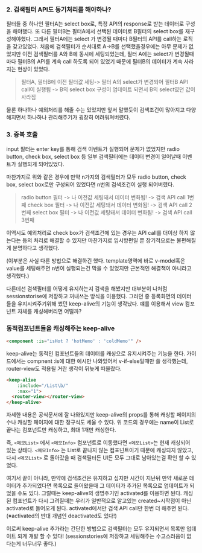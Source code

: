 
### 2. 검색필터 API도 동기처리를 해야하나?
필터들 중 하나인 필터A는 select box로, 특정 API의 response로 받는 데이터로 구성을 해야했다. 
또 다른 필터B는 필터A에서 선택된 데이터로 B필터의 select box를 재구성해야했다.
그래서 필터A에는 select 가 변경될 때마다 B필터의 API를 call하는 로직을 갖고있었다.
처음에 검색필터가 순서대로 A->B를 선택했을경우에는 아무 문제가 없었지만
이전 검색필터를 A와 B에 동시에 세팅되었는데, 필터 A에는 select가 변경될때 마다 필터B의 API를 계속 call 하도록 되어 있었기 때문에 필터B의 데이터가 계속 사라지는 현상이 있었다.

> 필터A, 필터B에 이전 필터값 세팅-> 필터 A의 select가 변경되어 필터B API call이 실행됨 -> B의 select box 구성이 업데이트 되면서 B의 select였던 값이 사라짐

물론 하나하나 예외처리를 해줄 수는 있었지만 앞서 말했듯이 검색조건이 많아지고 다양해지면서 하나하나 관리해주기가 굉장히 어려워져버렸다.


### 3. 중복 호출
input 필터는 enter key를 통해 검색 이벤트가 실행되어 문제가 없었지만 radio button, check box, select box 등 일부 검색필터에는 데이터 변경이 일어날때 이벤트가 실행되게 되어있었다.

마찬가지로 위와 같은 경우에 만약 n가지의 검색필터가 모두 radio button, check box, select box로만 구성되어 있었다면 n번의 검색조건이 실행 되어버렸다. 

> radio button 필터 -> 나 이전값 세팅돼서 데이터 변화됨! -> 검색 API call 1번째
check box 필터 -> 나 이전값 세팅돼서 데이터 변화됨! -> 검색 API call 2번째
select box 필터 -> 나 이전값 세팅돼서 데이터 변화됨! -> 검색 API call 3번째

이역시도 예외처리로 check box가 검색조건에 있는 경우는 API call를 더이상 하지 않는다는 등의 처리로 해결할 수 있지만 마찬가지로 임시방편일 뿐 장기적으로는 불편해질게 분명하다고 생각했다.

(이부분은 사실 다른 방법으로 해결하긴 했다. template영역에 바로 v-model혹은 value를 세팅해주면 n번이 실행되는건 막을 수 있었지만 근본적인 해결책이 아니라고 생각했다.)

 

다른데선 검색필터를 어떻게 유지하는지 검색을 해봤지만 대부분이 나처럼 sessionstorise에 저장하고 꺼내쓰는 방식을 이용했다. 그러던 중 등록화면의 데이터들을 유지시켜주기위해 썼던 keep-alive의 기능이 생각났다. 얘를 이용해서 view 컴포넌트 자체를 캐싱해버리면 어떨까?

 

### 동적컴포넌트들을 캐싱해주는 keep-alive
``` html
<component :is="isHot ? 'hotMemo' : 'coldMemo'" />
```
keep-alive는 동적인 컴포넌트들의 데이터를 캐싱으로 유지시켜주는 기능을 한다.
가이드에서는 compnent :is에 대한 예시만 나와있어서 v-if-else일때만 쓸 생각했는데, router-view도 적용될 거란 생각이 뒤늦게 떠올랐다.
``` html
<keep-alive
    :include="/List\b/" 
    :max="1">
  <router-view></router-view>
</keep-alive>
```

자세한 내용은 공식문서에 잘 나와있지만 keep-alive의 props를 통해 캐싱할 페이지의 수나 캐싱할 페이지에 대한 정규식도 세울 수 있다. 위 코드의 경우에는 name이 List로 끝나는 컴포넌트만 캐싱하고, 최대 1개만 캐싱한다.

즉, ```<메모List>``` 에서 ```<메모Info>``` 컴포넌트로 이동했다면 ```<메모List>```는 현재 캐싱되어 있는 상태다.
```<메모Info>``` 는 List로 끝나지 않는 컴포넌트이기 때문에 캐싱되지 않았고, 다시 ```<메모List>``` 로 돌아갔을 때 검색필터든 UI든 모두 그대로 남아있는걸 확인 할 수 있었다.


여기서 끝이 아니라, 만약에 검색조건은 유지하고 싶지만 시간이 지난뒤 만약 새로운 데이터가 추가되었다면 목록으로 들어왔을때 그 데이터가 추가된 목록으로 업데이트가 되었을 수도 있다. 그럴때는 keep-alive의 생명주기인 activated를 이용하면 된다. 캐싱된 컴포넌트가 다시 그려질때는 우리가 일반적으로 알고있는 created~시작점이 아닌 activated로 들어오게 된다. activated에서만 검색 API call만 한번 더 해주면 된다.
(※activated의 반대 개념인 deactivated도 있다!)


이로써 keep-alive 추가라는 간단한 방법으로 검색필터는 모두 유지되면서 목록만 업데이트 되게 개발 할 수 있다!
(sessionstories에 저장하고 세팅해주는 수고스러움이 없다는게 너무너무 좋다.)
